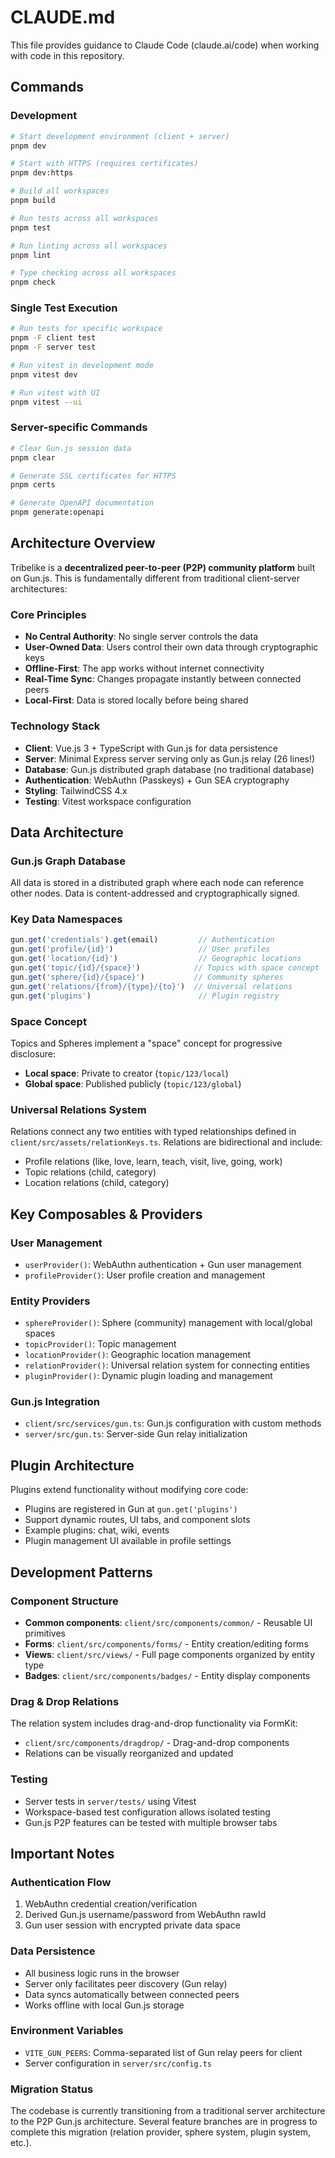 # CLAUDE.md

This file provides guidance to Claude Code (claude.ai/code) when working with code in this repository.

## Commands

### Development
```bash
# Start development environment (client + server)
pnpm dev

# Start with HTTPS (requires certificates)
pnpm dev:https

# Build all workspaces
pnpm build

# Run tests across all workspaces
pnpm test

# Run linting across all workspaces
pnpm lint

# Type checking across all workspaces  
pnpm check
```

### Single Test Execution
```bash
# Run tests for specific workspace
pnpm -F client test
pnpm -F server test

# Run vitest in development mode
pnpm vitest dev

# Run vitest with UI
pnpm vitest --ui
```

### Server-specific Commands
```bash
# Clear Gun.js session data
pnpm clear

# Generate SSL certificates for HTTPS
pnpm certs

# Generate OpenAPI documentation
pnpm generate:openapi
```

## Architecture Overview

Tribelike is a **decentralized peer-to-peer (P2P) community platform** built on Gun.js. This is fundamentally different from traditional client-server architectures:

### Core Principles
- **No Central Authority**: No single server controls the data
- **User-Owned Data**: Users control their own data through cryptographic keys  
- **Offline-First**: The app works without internet connectivity
- **Real-Time Sync**: Changes propagate instantly between connected peers
- **Local-First**: Data is stored locally before being shared

### Technology Stack
- **Client**: Vue.js 3 + TypeScript with Gun.js for data persistence
- **Server**: Minimal Express server serving only as Gun.js relay (26 lines!)
- **Database**: Gun.js distributed graph database (no traditional database)
- **Authentication**: WebAuthn (Passkeys) + Gun SEA cryptography
- **Styling**: TailwindCSS 4.x
- **Testing**: Vitest workspace configuration

## Data Architecture

### Gun.js Graph Database
All data is stored in a distributed graph where each node can reference other nodes. Data is content-addressed and cryptographically signed.

### Key Data Namespaces
```javascript
gun.get('credentials').get(email)         // Authentication
gun.get('profile/{id}')                   // User profiles  
gun.get('location/{id}')                  // Geographic locations
gun.get('topic/{id}/{space}')            // Topics with space concept
gun.get('sphere/{id}/{space}')           // Community spheres
gun.get('relations/{from}/{type}/{to}')  // Universal relations
gun.get('plugins')                        // Plugin registry
```

### Space Concept
Topics and Spheres implement a "space" concept for progressive disclosure:
- **Local space**: Private to creator (`topic/123/local`)
- **Global space**: Published publicly (`topic/123/global`)

### Universal Relations System
Relations connect any two entities with typed relationships defined in `client/src/assets/relationKeys.ts`. Relations are bidirectional and include:
- Profile relations (like, love, learn, teach, visit, live, going, work)
- Topic relations (child, category)
- Location relations (child, category)

## Key Composables & Providers

### User Management
- `userProvider()`: WebAuthn authentication + Gun user management
- `profileProvider()`: User profile creation and management

### Entity Providers  
- `sphereProvider()`: Sphere (community) management with local/global spaces
- `topicProvider()`: Topic management 
- `locationProvider()`: Geographic location management
- `relationProvider()`: Universal relation system for connecting entities
- `pluginProvider()`: Dynamic plugin loading and management

### Gun.js Integration
- `client/src/services/gun.ts`: Gun.js configuration with custom methods
- `server/src/gun.ts`: Server-side Gun relay initialization

## Plugin Architecture

Plugins extend functionality without modifying core code:
- Plugins are registered in Gun at `gun.get('plugins')`
- Support dynamic routes, UI tabs, and component slots
- Example plugins: chat, wiki, events
- Plugin management UI available in profile settings

## Development Patterns

### Component Structure
- **Common components**: `client/src/components/common/` - Reusable UI primitives
- **Forms**: `client/src/components/forms/` - Entity creation/editing forms  
- **Views**: `client/src/views/` - Full page components organized by entity type
- **Badges**: `client/src/components/badges/` - Entity display components

### Drag & Drop Relations
The relation system includes drag-and-drop functionality via FormKit:
- `client/src/components/dragdrop/` - Drag-and-drop components
- Relations can be visually reorganized and updated

### Testing
- Server tests in `server/tests/` using Vitest
- Workspace-based test configuration allows isolated testing
- Gun.js P2P features can be tested with multiple browser tabs

## Important Notes

### Authentication Flow
1. WebAuthn credential creation/verification
2. Derived Gun.js username/password from WebAuthn rawId
3. Gun user session with encrypted private data space

### Data Persistence  
- All business logic runs in the browser
- Server only facilitates peer discovery (Gun relay)
- Data syncs automatically between connected peers
- Works offline with local Gun.js storage

### Environment Variables
- `VITE_GUN_PEERS`: Comma-separated list of Gun relay peers for client
- Server configuration in `server/src/config.ts`

### Migration Status
The codebase is currently transitioning from a traditional server architecture to the P2P Gun.js architecture. Several feature branches are in progress to complete this migration (relation provider, sphere system, plugin system, etc.).